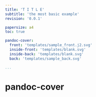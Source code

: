```yaml
---
title: 'T I T L E'
subtitle: 'the most basic example'
revision: '0.0.1'

papersize: a4
toc: true

pandoc-cover:
  front: 'templates/sample_front.j2.svg'
  inside-front: 'templates/blank.svg'
  inside-back: 'templates/blank.svg'
  back: 'templates/sample_back.svg'

...
```



# pandoc-cover


